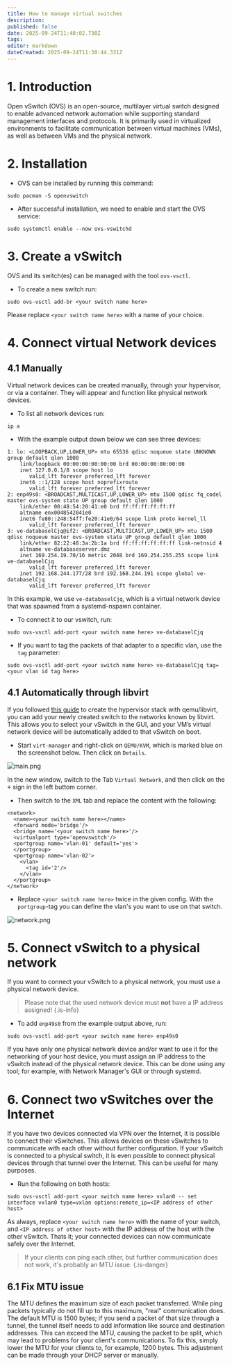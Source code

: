 ```yaml
---
title: How to manage virtual switches
description: 
published: false
date: 2025-09-24T11:40:02.738Z
tags: 
editor: markdown
dateCreated: 2025-09-24T11:30:44.331Z
---
```


# 1. Introduction
Open vSwitch (OVS) is an open-source, multilayer virtual switch designed to enable advanced network automation while supporting standard management interfaces and protocols. It is primarily used in virtualized environments to facilitate communication between virtual machines (VMs), as well as between VMs and the physical network.

# 2. Installation
- OVS can be installed by running this command:
```
sudo pacman -S openvswitch
```

- After successful installation, we need to enable and start the OVS service:
```
sudo systemctl enable --now ovs-vswitchd
```

# 3. Create a vSwitch
OVS and its switch(es) can be managed with the tool `ovs-vsctl`.
- To create a new switch run:
```
sudo ovs-vsctl add-br <your switch name here>
```

Please replace `<your switch name here>` with a name of your choice.

# 4. Connect virtual Network devices
## 4.1 Manually
Virtual network devices can be created manually, through your hypervisor, or via a container. They will appear and function like physical network devices.

- To list all network devices run:
```
ip a
```
- With the example output down below we can see three devices:
```
1: lo: <LOOPBACK,UP,LOWER_UP> mtu 65536 qdisc noqueue state UNKNOWN group default qlen 1000
    link/loopback 00:00:00:00:00:00 brd 00:00:00:00:00:00
    inet 127.0.0.1/8 scope host lo
       valid_lft forever preferred_lft forever
    inet6 ::1/128 scope host noprefixroute 
       valid_lft forever preferred_lft forever
2: enp49s0: <BROADCAST,MULTICAST,UP,LOWER_UP> mtu 1500 qdisc fq_codel master ovs-system state UP group default qlen 1000
    link/ether 00:48:54:20:41:e0 brd ff:ff:ff:ff:ff:ff
    altname enx0048542041e0
    inet6 fe80::248:54ff:fe20:41e0/64 scope link proto kernel_ll 
       valid_lft forever preferred_lft forever
3: ve-databaselCjq@if2: <BROADCAST,MULTICAST,UP,LOWER_UP> mtu 1500 qdisc noqueue master ovs-system state UP group default qlen 1000
    link/ether 82:22:48:3a:2b:1a brd ff:ff:ff:ff:ff:ff link-netnsid 4
    altname ve-databaseserver.dmz
    inet 169.254.19.70/16 metric 2048 brd 169.254.255.255 scope link ve-databaselCjq
       valid_lft forever preferred_lft forever
    inet 192.168.244.177/28 brd 192.168.244.191 scope global ve-databaselCjq
       valid_lft forever preferred_lft forever
```

In this example, we use `ve-databaselCjq`, which is a virtual network device that was spawned from a systemd-nspawn container.

- To connect it to our vswitch, run:
```
sudo ovs-vsctl add-port <your switch name here> ve-databaselCjq
```

- If you want to tag the packets of that adapter to a specific vlan, use the `tag` parameter:
```
sudo ovs-vsctl add-port <your switch name here> ve-databaselCjq tag=<your vlan id tag here>
```

## 4.1 Automatically through libvirt
If you followed [this guide](/en/how-to/run-vms) to create the hypervisor stack with qemu/libvirt, you can add your newly created switch to the networks known by libvirt. This allows you to select your vSwitch in the GUI, and your VM’s virtual network device will be automatically added to that vSwitch on boot.

- Start `virt-manager` and right-click on `QEMU/KVM`, which is marked blue on the screenshot below. Then click on `Details`.

![main.png](/vswitch/main.png)

In the new window, switch to the Tab `Virtual Network`, and then click on the <kbd>+</kbd> sign in the left buttom corner. 
- Then switch to the `XML` tab and replace the content with the following:
```
<network>
  <name><your switch name here></name>
  <forward mode='bridge'/>
  <bridge name='<your switch name here>'/>
  <virtualport type='openvswitch'/>
  <portgroup name='vlan-01' default='yes'>
  </portgroup>
  <portgroup name='vlan-02'>
    <vlan>
      <tag id='2'/>
    </vlan>
  </portgroup>
</network>
```

- Replace `<your switch name here>` twice in the given config. With the `portgroup`-tag you can define the vlan's you want to use on that switch. 

![network.png](/vswitch/network.png)

# 5. Connect vSwitch to a physical network
If you want to connect your vSwitch to a physical network, you must use a physical network device.

> Please note that the used network device must **not** have a IP address assigned!
{.is-info}

- To add `enp49s0` from the example output above, run:
```
sudo ovs-vsctl add-port <your switch name here> enp49s0
```
If you have only one physical network device and/or want to use it for the networking of your host device, you must assign an IP address to the vSwitch instead of the physical network device. This can be done using any tool; for example, with Network Manager's GUI or through systemd.

# 6. Connect two vSwitches over the Internet
If you have two devices connected via VPN over the Internet, it is possible to connect their vSwitches. This allows devices on these vSwitches to communicate with each other without further configuration. If your vSwitch is connected to a physical switch, it is even possible to connect physical devices through that tunnel over the Internet. This can be useful for many purposes.

- Run the following on both hosts:
```
sudo ovs-vsctl add-port <your switch name here> vxlan0 -- set interface vxlan0 type=vxlan options:remote_ip=<IP address of other host>
```

As always, replace `<your switch name here>` with the name of your switch, and `<IP address of other host>` with the IP address of the host with the other vSwitch. Thats it; your connected devices can now communicate safely over the Internet.

> If your clients can ping each other, but further communication does not work, it's probably an MTU issue. 
{.is-danger}

## 6.1 Fix MTU issue
The MTU defines the maximum size of each packet transferred. While ping packets typically do not fill up to this maximum, "real" communication does. The default MTU is 1500 bytes; if you send a packet of that size through a tunnel, the tunnel itself needs to add information like source and destination addresses. This can exceed the MTU, causing the packet to be split, which may lead to problems for your client's communications. To fix this, simply lower the MTU for your clients to, for example, 1200 bytes. This adjustment can be made through your DHCP server or manually.  
